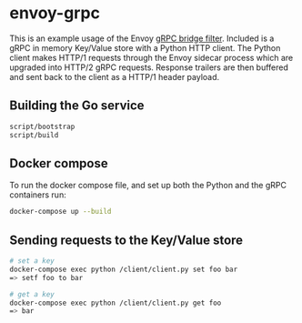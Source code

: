 # envoy-grpc

This is an example usage of the Envoy [gRPC bridge filter](https://lyft.github.io/envoy/docs/configuration/http_filters/grpc_http1_bridge_filter.html#config-http-filters-grpc-bridge). Included is a gRPC in memory Key/Value store with a Python HTTP client. The Python client makes HTTP/1 requests through the Envoy sidecar process which are upgraded into HTTP/2 gRPC requests. Response trailers are then buffered and sent back to the client as a HTTP/1 header payload.

## Building the Go service

```bash
script/bootstrap
script/build
```

## Docker compose

To run the docker compose file, and set up both the Python and the gRPC containers
run:

```bash
docker-compose up --build
```

## Sending requests to the Key/Value store

```bash
# set a key
docker-compose exec python /client/client.py set foo bar
=> setf foo to bar

# get a key
docker-compose exec python /client/client.py get foo
=> bar
```
